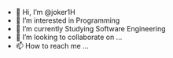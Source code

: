 - 👋 Hi, I’m @joker1H
- 👀 I’m interested in Programming
- 🌱 I’m currently Studying Software Engineering
- 💞️ I’m looking to collaborate on ...
- 📫 How to reach me ...

<!---
joker1H/joker1H is a ✨ special ✨ repository because its `README.md` (this file) appears on your GitHub profile.
You can click the Preview link to take a look at your changes.
--->
